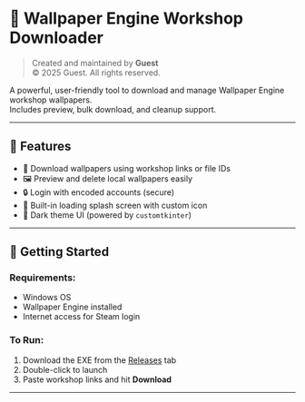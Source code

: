 # 🎨 Wallpaper Engine Workshop Downloader

> Created and maintained by **Guest**  
> © 2025 Guest. All rights reserved.

A powerful, user-friendly tool to download and manage Wallpaper Engine workshop wallpapers.  
Includes preview, bulk download, and cleanup support.

---

## 📸 Features

- 🔽 Download wallpapers using workshop links or file IDs  
- 🖼 Preview and delete local wallpapers easily  
- 🔒 Login with encoded accounts (secure)  
- 🎯 Built-in loading splash screen with custom icon  
- 🌙 Dark theme UI (powered by `customtkinter`)

---

## 🚀 Getting Started

### Requirements:
- Windows OS
- Wallpaper Engine installed
- Internet access for Steam login

### To Run:
1. Download the EXE from the [Releases](#) tab  
2. Double-click to launch  
3. Paste workshop links and hit **Download**

---
